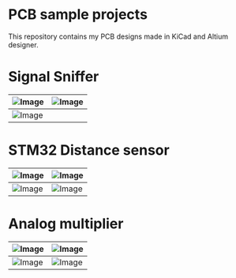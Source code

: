 # PCB sample projects
This repository contains my PCB designs made in KiCad and Altium designer. 

# Signal Sniffer
| ![Image](https://github.com/user-attachments/assets/d704836a-8422-4dd4-9923-f819070831b1) | ![Image](https://github.com/user-attachments/assets/a8d4e926-7615-4794-af13-562589f56e53) |
|------------------------------------------------------------|-------------------------------------------------------------|
| ![Image](https://github.com/user-attachments/assets/3eaba73a-e4ec-4599-8dee-3d0dfa691a9e) | |

# STM32 Distance sensor
| ![Image](https://github.com/user-attachments/assets/1c983ec3-c7db-42b7-9fdb-4daac5956532) | ![Image](https://github.com/user-attachments/assets/35be2019-73e5-40d5-8102-72daeeb9394c) |
|------------------------------------------------------------|-------------------------------------------------------------|
| ![Image](https://github.com/user-attachments/assets/62d61f1d-9c9b-4e19-906f-eaca9adf3b7c) | ![Image](https://github.com/user-attachments/assets/e98a163d-ba60-417e-b77b-27ba931b2d02) |

# Analog multiplier
| ![Image](https://github.com/user-attachments/assets/83bd5c41-7fdd-4d73-9849-3fd8f15df2e6) | ![Image](https://github.com/user-attachments/assets/e7d2f7fc-2097-4340-88da-8727a8dae380) |
|------------------------------------------------------------|-------------------------------------------------------------|
| ![Image](https://github.com/user-attachments/assets/34af2325-e964-4f3f-ad81-85138f59bca5) | ![Image](https://github.com/user-attachments/assets/c55eadda-fd8b-48dd-a417-f69e28778172) |
